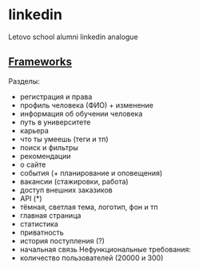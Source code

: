 # linkedin
Letovo school alumni linkedin analogue

## [Frameworks](https://docs.google.com/document/d/1fjTTPceyY-tnjH8mqJ-nqebt-POSmDGegVRCNUSueis/edit?usp=sharing)

Разделы:
- регистрация и права
- профиль человека (ФИО) + изменение
- информация об обучении человека
- путь в университете
- карьера
- что ты умеешь (теги и тп)
- поиск и фильтры
- рекомендации
- о сайте
- события (+ планирование и оповещения)
- вакансии (стажировки, работа)
- доступ внешних заказиков
- API (*)
- тёмная, светлая тема, логотип, фон и тп
- главная страница
- статистика
- приватность
- история поступления (?)
- начальная связь
Нефункциональные требования:
- количество пользователей (20000 и 300)
